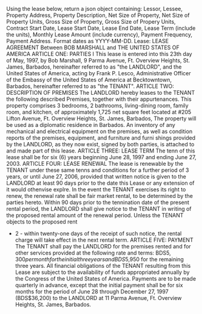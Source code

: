 
Using the lease below, return a json object containing: Lessor, Lessee, Property Address, Property Description, Net Size of Property, Net Size of Property Units, Gross Size of Property, Gross Size of Propery Units, Contract Start Date, Lease Start Date, Lease End Date, Lease Term (include the units), Monthly Lease Amount (include currency), Payment Frequency, Payment Address. Format dates as YYYY-MM-DD. Lease: LEASE AGREEMENT
Between
BOB MARSHALL
and
THE UNITED STATES OF AMERICA
ARTICLE ONE: PARTIES
I
This lease is entered into this 23th day of May, 1997, by Bob Marshall, 9 Parma Avenue, Ft.
Overview Heights, St. James, Barbados, hereinafter referred to as "the LANDLORD", and the
United States of America, acting by Frank P. Lesco, Administrative Officer of the Embassy of the
United States of America at Becktowntown, Barbados, hereinafter referred to as "the TENANT".
ARTICLE TWO: DESCRIPTION OF PREMlSES
The LANDLORD hereby leases to the TENANT the following described Premises, together
with their appurtenances. This property comprises 3 bedrooms, 2 bathrooms, living-dining
room, family room, and kitchen, of approximately 1,725 net square feet located at #205 Lifton
Avenue, Ft. Overview Heights, St. James, Barbados, The property will be used as a diplomatic
residence in Barbados. An inventory of any mechanical and electrical equipment on the
premises, as well as condition reports of the premises, equipment, and furniture and furni shings
provided by the LANDLORD, as they now exist, signed by both parties, is attached to and made
part of this lease.
ARTICLE THREE: LEASE TERM
The tenn of this lease shall be for six (6) years beginning June 28, 1997 and ending June 27,
2003.
ARTICLE FOUR: LEASE RENEWAL
The lease is renewable by the TENANT under these same tenns and conditions for a further
period of 3 years, or until June 27, 2006, provided that written notice is given to the
LANDLORD at least 90 days prior to the date this Lease or any extension of it would othenvise
expIre.
In the event the TENANT exercises its right to renew, the renewal rate shall be fair market
rental, to be determined by the parties hereto. Within 90 days prior to the tennination date of the
present rental period, the LANDLORD shall give notice to the TENANT in writing of the
proposed rental amount of the renewal period. Unless the TENANT objects to the proposed rent
- 2 -
within twenty-one days of the receipt of such notice, the rental charge will take effect in the next
rental term.
ARTICLE FIVE: PAYMENT
The TENANT shall pay the LANDLORD for the premises rented and for other services provided
at the following rate and terms: BDS$5,300 per month for the initial three years and BDS$5,950
for the remaining three years.
All financial obligations of the TENANT resulting from this Lease are subject to the availability
of funds appropriated annually by the Congress of the United States of America. Payments are
to be made quarterly in advance, except that the initial payment shall be for six months for the
period of June 28 through December 27, 1997 (BDS$36,200) to the LANDLORD at 11 Parma Avenue, Ft. Overview Heights, St. James, Barbados.
